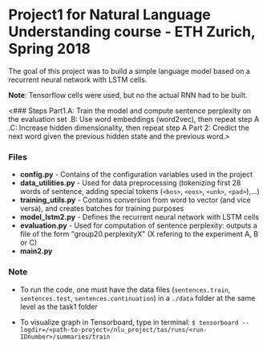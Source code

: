# Project1 for Natural Language Understanding course - ETH Zurich, Spring 2018

The goal of this project was to build a simple language model based on a recurrent neural network with LSTM cells.

**Note**: Tensorflow cells were used, but no  the actual RNN had to be built.

<### Steps
Part1.A: Train the model and compute sentence perplexity on the evaluation set
     .B: Use word embeddings (word2vec), then repeat step A
     .C: Increase hidden dimensionality, then repeat step A
Part 2: Credict the next word given the previous hidden state and the previous word.>


### Files
- **config.py** - Contains of the configuration variables used in the project
- **data_utilities.py** - Used for data preprocessing (tokenizing first 28 words of sentence, adding special tokens
 (`<bos>`, `<eos>`, `<unk>`, `<pad>`),...)
- **training_utils.py** - Contains conversion from word to vector (and vice versa), and creates batches for training purposes
- **model_lstm2.py** - Defines the recurrent neural network with LSTM cells
- **evaluation.py** - Used for computation of sentence perplexity: outputs a file of the form "group20.perplexityX" (X refering to the experiment A, B or C)
- **main2.py**


### Note
- To run the code, one must have the data files (`sentences.train`, `sentences.test`, `sentences.continuation`) in a `./data` folder at the same level as the task1 folder

- To visualize graph in Tensorboard, type in terminal:
`$ tensorboard --logdir=/<path-to-project>/nlu_project/tas/runs/<run-IDnumber>/summaries/train`
